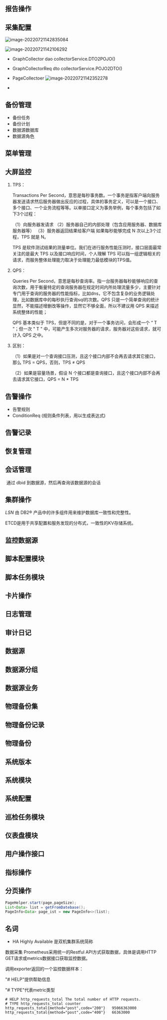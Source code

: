 ## 报告操作



## 采集配置

![image-20220721142835084](C:\Users\windows\AppData\Roaming\Typora\typora-user-images\image-20220721142835084.png)

![image-20220721142106292](C:\Users\windows\AppData\Roaming\Typora\typora-user-images\image-20220721142106292.png)

- GraphCollector                 dao					collectorService.DTO2POJO()
- GraphCollectorReq          dto                    collectorService.POJO2DTO()
- PageCollectoer         ![image-20220721142352278](C:\Users\windows\AppData\Roaming\Typora\typora-user-images\image-20220721142352278.png)



- 













## 备份管理

- 备份任务
- 备份计划
- 数据源数据库
- 数据源角色



## 菜单管理



## 大屏监控

1. TPS：	

   Transactions Per Second，意思是每秒事务数。一个事务是指客户端向服务器发送请求然后服务器做出反应的过程，具体的事务定义，可以是一个接口、多个接口、一个业务流程等等。以单接口定义为事务举例，每个事务包括了如下3个过程：

   （1）向服务器发请求
   （2）服务器自己的内部处理（包含应用服务器、数据库服务器等）
   （3）服务器返回结果给客户端
   如果每秒能够完成 N 次以上3个过程，TPS 就是 N。

   TPS 是软件测试结果的测量单位。我们在进行服务性能压测时，接口层面最常关注的是最大 TPS 以及接口响应时间，个人理解 TPS 可以指一组逻辑相关的请求，而服务整体处理能力取决于处理能力最低模块的TPS值。

2. QPS：

   Queries Per Second，意思是每秒查询率。指一台服务器每秒能够响应的查询次数，用于衡量特定的查询服务器在规定时间内所处理流量多少，主要针对专门用于查询的服务器的性能指标，比如dns，它不包含复杂的业务逻辑处理，比如数据库中的每秒执行查询sql的次数。QPS 只是一个简单查询的统计显然，不能描述增删改等操作，显然它不够全面，所以不建议用 QPS 来描述系统整体的性能；

   QPS 基本类似于 TPS，但是不同的是，对于一个事务访问，会形成一个 “ T ”；但一次 " T " 中，可能产生多次对服务器的请求，服务器对这些请求，就可计入 QPS 之中。

3. 区别：

   （1）如果是对一个查询接口压测，且这个接口内部不会再去请求其它接口，那么 TPS = QPS，否则，TPS ≠ QPS

   （2）如果是容量场景，假设 N 个接口都是查询接口，且这个接口内部不会再去请求其它接口，QPS = N * TPS 

   

## 告警操作

- 告警规则
- ConditionReq   (规则条件列表，用以生成表达式)



## 告警记录



## 恢复管理



## 会话管理

​	通过 dbid 到数据源，然后再查询该数据源的会话



## 集群操作

*LSN* 由 DB2® 产品中的许多组件用来维护数据库一致性和完整性。

ETCD是用于共享配置和服务发现的分布式，一致性的KV存储系统。



## 监控数据源



## 脚本配置模块



## 脚本任务模块



## 卡片操作



## 日志管理



## 审计日记



## 数据源



## 数据源分组



## 数据源业务



## 物理备份集



## 物理备份记录



## 物理备份 



## 系统版本



## 系统模块



## 系统配置



## 巡检任务模块



## 仪表盘模块



## 用户操作接口



## 指标操作





















## 分页操作

```java
PageHelper.start(page,pageSize);
List<Data> list = getFromDatebase();
PageInfo<Data> page_ist = new PageInfo<>(list);
```



## 名词

- HA  Highly Available  是双机集群系统简称





数据采集
Prometheus采用统一的Restful API方式获取数据，具体是调用HTTP GET请求或metrics数据接口获取监控数据。

调用exporter返回的一个监控数据样本：

"# HELP"提供帮助信息

"# TYPE"代表metric类型

```
# HELP http_requests_total The total number of HTTP requests.
# TYPE http_requests_total counter
http_requests_total{method="post",code="200"}	95066363000
http_requests_total{method="post",code="400"}	66363000
```





